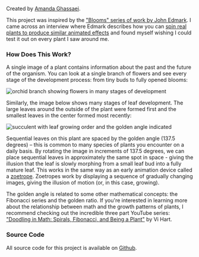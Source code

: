 Created by [Amanda Ghassaei](https://amandaghassaei.com/).

This project was inspired by the ["Blooms" series of work by John Edmark](http://www.johnedmark.com/phifib/2016/4/28/blooms-strobe-animated-phi-based-sculptures).  I came across an interview where Edmark describes how you can [spin real plants to produce similar animated effects](http://www.johnedmark.com/natural-blooms-1/2016/4/29/strobe-animated-artichoke-an-example-of-a-naturally-occurring-bloom) and found myself wishing I could test it out on every plant I saw around me.


### How Does This Work?

A single image of a plant contains information about the past and the future of the organism.  You can look at a single branch of flowers and see every stage of the development process: from tiny buds to fully opened blooms:

<img class="lazy" data-src="https://raw.githubusercontent.com/amandaghassaei/botanigram/main/docs/orchid_branch.jpg" alt="orchid branch showing flowers in many stages of development" style="max-width: 600px;"/>

Similarly, the image below shows many stages of leaf development.  The large leaves around the outside of the plant were formed first and the smallest leaves in the center formed most recently:

<img class="lazy" data-src="https://raw.githubusercontent.com/amandaghassaei/botanigram/main/docs/golden.jpg" alt="succulent with leaf growing order and the golden angle indicated" style="max-width: 500px;"/>

Sequential leaves on this plant are spaced by the golden angle (137.5 degrees) – this is common to many species of plants you encounter on a daily basis.  By rotating the image in increments of 137.5 degrees, we can place sequential leaves in approximately the same spot in space - giving the illusion that the leaf is slowly morphing from a small leaf bud into a fully mature leaf.  This works in the same way as an early animation device called a [zoetrope](https://en.wikipedia.org/wiki/Zoetrope).  Zoetropes work by displaying a sequence of gradually changing images, giving the illusion of motion (or, in this case, growing).

The golden angle is related to some other mathematical concepts: the Fibonacci series and the golden ratio.  If you're interested in learning more about the relationship between math and the growth patterns of plants, I recommend checking out the incredible three part YouTube series: ["Doodling in Math: Spirals, Fibonacci, and Being a Plant"](https://www.youtube.com/watch?v=ahXIMUkSXX0) by Vi Hart.


### Source Code

All source code for this project is available on [Github](https://github.com/amandaghassaei/botanigram).